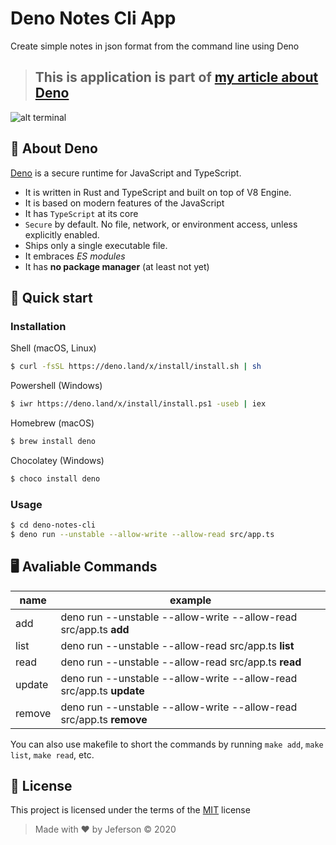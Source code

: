 # Deno Notes Cli App

Create simple notes in json format from the command line using Deno

> ## This is application is part of [my article about Deno](https://dev.to/jeferson_sb/create-a-simple-note-taking-app-with-deno-3k7g)

![alt terminal](./example.png)

## 🦕 About Deno

[Deno](https://deno.land/) is a secure runtime for JavaScript and TypeScript.

- It is written in Rust and TypeScript and built on top of V8 Engine.
- It is based on modern features of the JavaScript
- It has `TypeScript` at its core
- `Secure` by default. No file, network, or environment access, unless
  explicitly enabled.
- Ships only a single executable file.
- It embraces _ES modules_
- It has **no package manager** (at least not yet)

## 🚀 Quick start

### Installation

Shell (macOS, Linux)

```bash
$ curl -fsSL https://deno.land/x/install/install.sh | sh
```

Powershell (Windows)

```bash
$ iwr https://deno.land/x/install/install.ps1 -useb | iex
```

Homebrew (macOS)

```bash
$ brew install deno
```

Chocolatey (Windows)

```bash
$ choco install deno
```

### Usage

```bash
$ cd deno-notes-cli
$ deno run --unstable --allow-write --allow-read src/app.ts
```

## 🖥️ Avaliable Commands

| name   | example                                                              |
| ------ | -------------------------------------------------------------------- |
| add    | deno run --unstable --allow-write --allow-read src/app.ts **add**    |
| list   | deno run --unstable --allow-read src/app.ts **list**                 |
| read   | deno run --unstable --allow-read src/app.ts **read**                 |
| update | deno run --unstable --allow-write --allow-read src/app.ts **update** |
| remove | deno run --unstable --allow-write --allow-read src/app.ts **remove** |

You can also use makefile to short the commands by running `make add`, `make list`, `make read`, etc.

## 📝 License

This project is licensed under the terms of the
[MIT](https://github.com/jeferson-sb/deno-notes-cli/blob/master/LICENSE) license

> Made with ♥ by Jeferson © 2020
